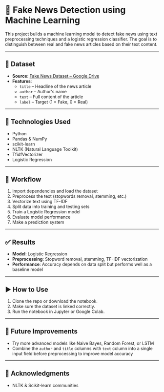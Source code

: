 # 📰 Fake News Detection using Machine Learning

This project builds a machine learning model to detect fake news using text preprocessing techniques and a logistic regression classifier. The goal is to distinguish between real and fake news articles based on their text content.

---

## 📁 Dataset

- **Source**: [Fake News Dataset – Google Drive](https://drive.google.com/file/d/1Ol2Y21VlfNyzlS7nAdku0e4uaOglEnn8/view?usp=drive_link)
- **Features**:
  - `title` – Headline of the news article  
  - `author` – Author's name  
  - `text` – Full content of the article  
  - `label` – Target (1 = Fake, 0 = Real)

---

## 🧰 Technologies Used

- Python  
- Pandas & NumPy  
- scikit-learn  
- NLTK (Natural Language Toolkit)  
- TfidfVectorizer  
- Logistic Regression

---

## 🚀 Workflow

1. Import dependencies and load the dataset  
2. Preprocess the text (stopwords removal, stemming, etc.)  
3. Vectorize text using TF-IDF  
4. Split data into training and testing sets  
5. Train a Logistic Regression model  
6. Evaluate model performance  
7. Make a prediction system

---

## ✅ Results

- **Model**: Logistic Regression  
- **Preprocessing**: Stopword removal, stemming, TF-IDF vectorization  
- **Performance**: Accuracy depends on data split but performs well as a baseline model

---

## ▶️ How to Use

1. Clone the repo or download the notebook.  
2. Make sure the dataset is linked correctly.  
3. Run the notebook in Jupyter or Google Colab.

---

## 📌 Future Improvements

- Try more advanced models like Naive Bayes, Random Forest, or LSTM  
- Combine the ```author``` and ```title``` columns with ```text``` column into a single input field before preprocessing to improve model accuracy

---

## 🙏 Acknowledgments

- NLTK & Scikit-learn communities
